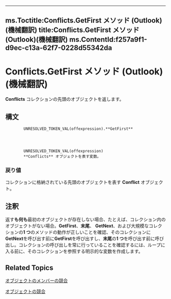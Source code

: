 

---
ms.Toctitle:Conflicts.GetFirst メソッド (Outlook)(機械翻訳)
title:Conflicts.GetFirst メソッド (Outlook)(機械翻訳)
ms.ContentId:f257a9f1-d9ec-c13a-62f7-0228d55342da
---
# Conflicts.GetFirst メソッド (Outlook)(機械翻訳)




**Conflicts** コレクションの先頭のオブジェクトを返します。

## 構文

            UNRESOLVED_TOKEN_VAL(offexpression).**GetFirst**




            UNRESOLVED_TOKEN_VAL(offexpression)
            **Conflicts** オブジェクトを表す変数。

### 戻り値
コレクションに格納されている先頭のオブジェクトを表す **Conflict** オブジェクト。





## 注釈
返す**も何も**最初のオブジェクトが存在しない場合、たとえば、コレクション内のオブジェクトがない場合。**GetFirst**、**末尾**、 **GetNext**、および大規模なコレクションの**1 つ**のメソッドの動作が正しいことを確認、そのコレクションに**GetNext**を呼び出す前に**GetFirst**を呼び出すし、**末尾**の**1 つ**を呼び出す前に呼び出し。コレクションの呼び出しを常に行っていることを確認するには、ループに入る前に、そのコレクションを参照する明示的な変数を作成します。



## Related Topics

[オブジェクトのメンバーの競合](dcc61922-d119-1bb9-c175-a80a73599559.md)

[オブジェクトの競合](c4e1c060-519a-a6d1-8fb2-c7dfa1e3e66f.md)





